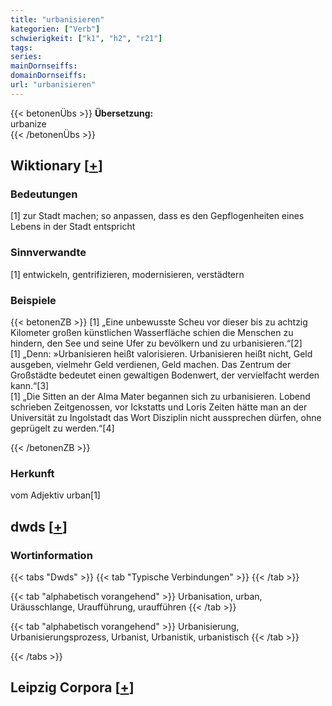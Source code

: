 ```yaml
---
title: "urbanisieren"
kategorien: ["Verb"]
schwierigkeit: ["k1", "h2", "r21"]
tags:
series:
mainDornseiffs:
domainDornseiffs:
url: "urbanisieren"
---
```


{{< betonenÜbs >}}
**Übersetzung:**  
urbanize  
{{< /betonenÜbs >}}

## Wiktionary [[+](https://de.wiktionary.org/wiki/urbanisieren)]

### Bedeutungen
[1] zur Stadt machen; so anpassen, dass es den Gepflogenheiten eines Lebens in der Stadt entspricht  

### Sinnverwandte
[1] entwickeln, gentrifizieren, modernisieren, verstädtern  

### Beispiele
{{< betonenZB >}}
[1] „Eine unbewusste Scheu vor dieser bis zu achtzig Kilometer großen künstlichen Wasserfläche schien die Menschen zu hindern, den See und seine Ufer zu bevölkern und zu urbanisieren.“[2]  
[1] „Denn: »Urbanisieren heißt valorisieren. Urbanisieren heißt nicht, Geld ausgeben, vielmehr Geld verdienen, Geld machen. Das Zentrum der Großstädte bedeutet einen gewaltigen Bodenwert, der vervielfacht werden kann.“[3]  
[1] „Die Sitten an der Alma Mater begannen sich zu urbanisieren. Lobend schrieben Zeitgenossen, vor Ickstatts und Loris Zeiten hätte man an der Universität zu Ingolstadt das Wort Disziplin nicht aussprechen dürfen, ohne geprügelt zu werden.“[4]  

{{< /betonenZB >}}
### Herkunft
vom Adjektiv urban[1]  



## dwds [[+](https://www.dwds.de/wb/urbanisieren)]

### Wortinformation
{{< tabs "Dwds" >}}
{{< tab "Typische Verbindungen" >}}
{{< /tab >}}

{{< tab "alphabetisch vorangehend" >}}
Urbanisation, urban, Uräusschlange, Uraufführung, uraufführen
{{< /tab >}}

{{< tab "alphabetisch vorangehend" >}}
Urbanisierung, Urbanisierungsprozess, Urbanist, Urbanistik, urbanistisch
{{< /tab >}}

{{< /tabs >}}

## Leipzig Corpora [[+](https://corpora.uni-leipzig.de/en/res?word=urbanisieren&corpusId=deu_newscrawl-public_2018)]

